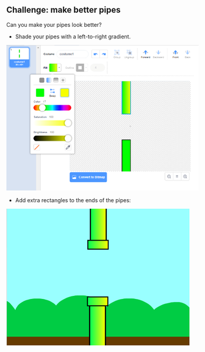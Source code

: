 ## Challenge: make better pipes

Can you make your pipes look better?

+ Shade your pipes with a left-to-right gradient.

![слика екрана](images/flappy-pipes-filled.png)

+ Add extra rectangles to the ends of the pipes:

![слика екрана](images/flappy-pipes-ends.png)